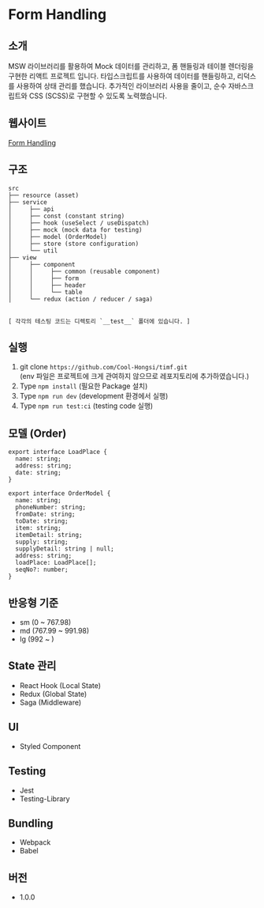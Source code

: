 # Form Handling

## 소개

MSW 라이브러리를 활용하여 Mock 데이터를 관리하고, 폼 핸들링과 테이블 렌더링을 구현한 리액트 프로젝트 입니다. 타입스크립트를 사용하여 데이터를 핸들링하고, 리덕스를 사용하여 상태 관리를 했습니다. 추가적인 라이브러리 사용을 줄이고, 순수 자바스크립트와 CSS (SCSS)로 구현할 수 있도록 노력했습니다.

## 웹사이트

[Form Handling](https://d20tgidcli6bnz.cloudfront.net)

## 구조

```
src
├── resource (asset)
├── service
│     ├── api
│     ├── const (constant string)
│     ├── hook (useSelect / useDispatch)
│     ├── mock (mock data for testing)
│     ├── model (OrderModel)
│     ├── store (store configuration)
│     └── util
├── view
│     ├── component
│     │     ├── common (reusable component)
│     │     ├── form
│     │     ├── header
│     │     └── table
│     └── redux (action / reducer / saga)


[ 각각의 테스팅 코드는 디렉토리 `__test__` 폴더에 있습니다. ]
```

## 실행

1. git clone `https://github.com/Cool-Hongsi/timf.git`  
   (env 파일은 프로젝트에 크게 관여하지 않으므로 레포지토리에 추가하였습니다.)
2. Type `npm install` (필요한 Package 설치)
3. Type `npm run dev` (development 환경에서 실행)
4. Type `npm run test:ci` (testing code 실행)

## 모델 (Order)

```
export interface LoadPlace {
  name: string;
  address: string;
  date: string;
}

export interface OrderModel {
  name: string;
  phoneNumber: string;
  fromDate: string;
  toDate: string;
  item: string;
  itemDetail: string;
  supply: string;
  supplyDetail: string | null;
  address: string;
  loadPlace: LoadPlace[];
  seqNo?: number;
}
```

## 반응형 기준

- sm (0 ~ 767.98)
- md (767.99 ~ 991.98)
- lg (992 ~ )

## State 관리

- React Hook (Local State)
- Redux (Global State)
- Saga (Middleware)

## UI

- Styled Component

## Testing

- Jest
- Testing-Library

## Bundling

- Webpack
- Babel

## 버전

- 1.0.0
